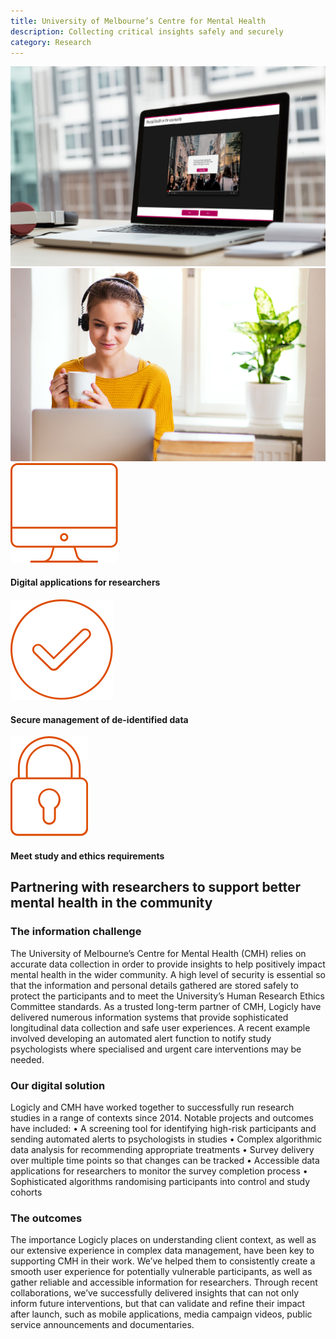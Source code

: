 ```yaml
---
title: University of Melbourne’s Centre for Mental Health
description: Collecting critical insights safely and securely
category: Research
---
```


<div class="grid grid-cols-12">

<div class="col-span-12 project-images">
    <img src="/Projects/Images/2_UoM_Centre_for_mental_health/Mental-health-in-the-community-university-of-melbourne.jpg" />
    <img src="/Projects/Images/2_UoM_Centre_for_mental_health/University-of-melbourne-centre-for-mental-health.jpg" />
</div>

<div class="col-span-3 icons-sidebar">
<div>

<img src="/Projects/Icons/2_UoM_Centre_for_mental_health/Digital_appliactions_for-researchers.svg" />

#### Digital applications for researchers

</div>
<div>

<img src="/Projects/Icons/2_UoM_Centre_for_mental_health/Meet_study_and_ethical_requirements.svg" />

#### Secure management of de-identified data

</div>
<div>

<img src="/Projects/Icons/2_UoM_Centre_for_mental_health/Secure_management_of_deidentified_data.svg" />

#### Meet study and ethics requirements

</div>
</div>

<div class="col-span-9">

## Partnering with researchers to support better mental health in the community

### The information challenge
The University of Melbourne’s Centre for Mental Health (CMH) relies on accurate data collection in order to provide insights to help positively impact mental health in the wider community.
A high level of security is essential so that the information and personal details gathered are stored safely to protect the participants and to meet the University’s Human Research Ethics Committee standards.
As a trusted long-term partner of CMH, Logicly have delivered numerous information systems that provide sophisticated longitudinal data collection and safe user experiences. A recent example involved developing an automated alert function to notify study psychologists where specialised and urgent care interventions may be needed.

### Our digital solution
Logicly and CMH have worked together to successfully run research studies in a range of contexts since 2014.
Notable projects and outcomes have included:
• A screening tool for identifying high-risk participants and sending automated alerts to psychologists in studies
• Complex algorithmic data analysis for recommending appropriate treatments
• Survey delivery over multiple time points so that changes can be tracked
• Accessible data applications for researchers to monitor the survey completion process
• Sophisticated algorithms randomising participants into control and study cohorts

### The outcomes
The importance Logicly places on understanding client context, as well as our extensive experience in complex data management, have been key to supporting CMH in their work.
We’ve helped them to consistently create a smooth user experience for potentially vulnerable participants, as well as gather reliable and accessible information for researchers.
Through recent collaborations, we’ve successfully delivered insights that can not only inform future interventions, but that can validate and refine their impact after launch, such as mobile applications, media campaign videos, public service announcements and documentaries.

</div>
</div>
